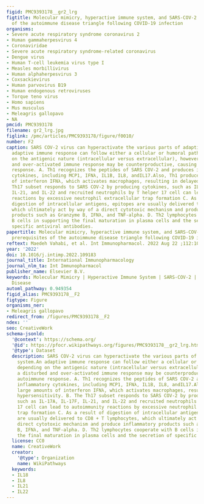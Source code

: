 ```yaml
---
figid: PMC9393178__gr2_lrg
figtitle: Molecular mimicry, hyperactive immune system, and SARS-COV-2 are three prerequisites
  of the autoimmune disease triangle following COVID-19 infection
organisms:
- Severe acute respiratory syndrome coronavirus 2
- Human gammaherpesvirus 4
- Coronaviridae
- Severe acute respiratory syndrome-related coronavirus
- Dengue virus
- Human T-cell leukemia virus type I
- Measles morbillivirus
- Human alphaherpesvirus 3
- Coxsackievirus
- Human parvovirus B19
- Human endogenous retroviruses
- Torque teno virus
- Homo sapiens
- Mus musculus
- Meleagris gallopavo
- NA
pmcid: PMC9393178
filename: gr2_lrg.jpg
figlink: /pmc/articles/PMC9393178/figure/f0010/
number: F2
caption: SARS COV-2 virus can hyperactivate the various parts of adaptive immune system.An
  adaptive immune response can follow either a cellular or humoral pathway depending
  on the antigenic nature (intracellular versus extracellular), however, a disturbed
  and over-activated immune response may be counterproductive, causing autoimmune
  response. A. Th1 recognizes the peptides of SARS COV-2 and produces inflammatory
  cytokines, including MCP1, IFNλ, IL1B, IL8, andIL17.Also, Th1 produce large amounts
  of interferon IFNλ, which activates macrophages, resulting in delayed hypersensitivity. B. The
  Th17 subset responds to SARS COV-2 by producing cytokines, such as IL-17A, IL-17F,
  IL-21, and IL-22 and recruited neutrophils by T helper 17 cell can lead to autoimmunity
  reactions by excessive neutrophil extracellular trap formation C. As a result of
  digestion of intracellular antigens, epitopes are usually delivered to CD8 + T lymphocytes,
  which ultimately act by way of a direct cytotoxic mechanism and produce inflammatory
  products such as Granzyme B, IFNλ, and TNF-alpha. D. Th2 lymphocytes cooperate with
  B cells in supporting the final maturation in plasma cells and the secretion of
  specific antiviral antibodies.
papertitle: Molecular mimicry, hyperactive immune system, and SARS-COV-2 are three
  prerequisites of the autoimmune disease triangle following COVID-19 infection.
reftext: Maedeh Vahabi, et al. Int Immunopharmacol. 2022 Aug 22 ;112:109183-109183.
year: '2022'
doi: 10.1016/j.intimp.2022.109183
journal_title: International Immunopharmacology
journal_nlm_ta: Int Immunopharmacol
publisher_name: Elsevier B.V.
keywords: Molecular Mimicry | Hyperactive Immune System | SARS-COV-2 | Autoimmune
  Disease
automl_pathway: 0.949354
figid_alias: PMC9393178__F2
figtype: Figure
organisms_ner:
- Meleagris gallopavo
redirect_from: /figures/PMC9393178__F2
ndex: ''
seo: CreativeWork
schema-jsonld:
  '@context': https://schema.org/
  '@id': https://pfocr.wikipathways.org/figures/PMC9393178__gr2_lrg.html
  '@type': Dataset
  description: SARS COV-2 virus can hyperactivate the various parts of adaptive immune
    system.An adaptive immune response can follow either a cellular or humoral pathway
    depending on the antigenic nature (intracellular versus extracellular), however,
    a disturbed and over-activated immune response may be counterproductive, causing
    autoimmune response. A. Th1 recognizes the peptides of SARS COV-2 and produces
    inflammatory cytokines, including MCP1, IFNλ, IL1B, IL8, andIL17.Also, Th1 produce
    large amounts of interferon IFNλ, which activates macrophages, resulting in delayed
    hypersensitivity. B. The Th17 subset responds to SARS COV-2 by producing cytokines,
    such as IL-17A, IL-17F, IL-21, and IL-22 and recruited neutrophils by T helper
    17 cell can lead to autoimmunity reactions by excessive neutrophil extracellular
    trap formation C. As a result of digestion of intracellular antigens, epitopes
    are usually delivered to CD8 + T lymphocytes, which ultimately act by way of a
    direct cytotoxic mechanism and produce inflammatory products such as Granzyme
    B, IFNλ, and TNF-alpha. D. Th2 lymphocytes cooperate with B cells in supporting
    the final maturation in plasma cells and the secretion of specific antiviral antibodies.
  license: CC0
  name: CreativeWork
  creator:
    '@type': Organization
    name: WikiPathways
  keywords:
  - IL18
  - IL8
  - IL21
  - IL22
---
```

